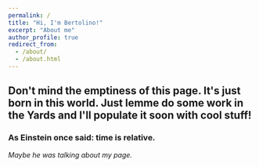 ```yaml
---
permalink: /
title: "Hi, I'm Bertolino!"
excerpt: "About me"
author_profile: true
redirect_from:
  - /about/
  - /about.html
---
```



## Don't mind the emptiness of this page. It's just born in this world. Just lemme do some work in the Yards and I'll populate it soon with cool stuff!

### As Einstein once said: time is relative.
_Maybe he was talking about my page._
